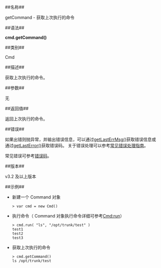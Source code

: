 ##名称##

getCommand - 获取上次执行的命令

##语法##

**cmd.getCommand()**

##类别##

Cmd

##描述##

获取上次执行的命令。

##参数##

无

##返回值##

返回上次执行的命令。

##错误##

如果出错则抛异常，并输出错误信息，可以通过[getLastErrMsg()](manual/Manual/Sequoiadb_Command/Global/getLastErrMsg.md)获取错误信息或通过[getLastError()](manual/Manual/Sequoiadb_Command/Global/getLastError.md)获取错误码。
关于错误处理可以参考[常见错误处理指南](manual/FAQ/faq_sdb.md)。

常见错误可参考[错误码](manual/Manual/Sequoiadb_error_code.md)。

##版本##

v3.2 及以上版本

##示例##

* 新建一个 Command 对象

    ```lang-javascript
    > var cmd = new Cmd()
    ```

* 执行命令（ Command 对象执行命令详细可参考[Cmd:run](manual/Manual/Sequoiadb_Command/Cmd/run.md)）

    ```lang-javascript
    > cmd.run( "ls", "/opt/trunk/test" )
    test1
    test2
    test3
    ```

* 获取上次执行的命令

    ```lang-javascript
    > cmd.getCommand()
    ls /opt/trunk/test
    ```